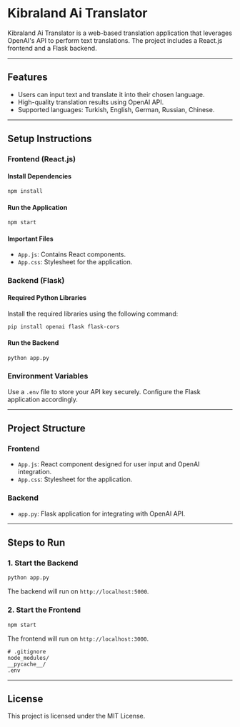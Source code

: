 # Kibraland Ai Translator

Kibraland Ai Translator is a web-based translation application that leverages OpenAI's API to perform text translations. The project includes a React.js frontend and a Flask backend.

---

## Features
- Users can input text and translate it into their chosen language.
- High-quality translation results using OpenAI API.
- Supported languages: Turkish, English, German, Russian, Chinese.

---

## Setup Instructions

### Frontend (React.js)

#### Install Dependencies

```bash
npm install
```

#### Run the Application

```bash
npm start
```

#### Important Files
- `App.js`: Contains React components.
- `App.css`: Stylesheet for the application.

### Backend (Flask)

#### Required Python Libraries
Install the required libraries using the following command:

```bash
pip install openai flask flask-cors
```

#### Run the Backend

```bash
python app.py
```

### Environment Variables
Use a `.env` file to store your API key securely. Configure the Flask application accordingly.

---

## Project Structure

### Frontend
- `App.js`: React component designed for user input and OpenAI integration.
- `App.css`: Stylesheet for the application.

### Backend
- `app.py`: Flask application for integrating with OpenAI API.

---

## Steps to Run

### 1. Start the Backend
```bash
python app.py
```
The backend will run on `http://localhost:5000`.

### 2. Start the Frontend
```bash
npm start
```
The frontend will run on `http://localhost:3000`.

```plaintext
# .gitignore
node_modules/
__pycache__/
.env
```

---

## License
This project is licensed under the MIT License.
